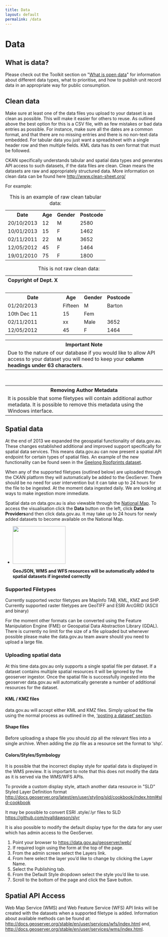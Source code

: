```yaml
---
title: Data
layout: default
permalink: /data
---
```


<h1>Data</h1>
<h2>What is data?</h2>
<p>Please check out the Toolkit section on "<a href="/definitions">What is open data</a>" for information about different data types, what to prioritise, and how to publish unit record data in an appropriate way for public consumption.
</p>
<h2>Clean data</h2>
<p>Make sure at least one of the data files you upload to your dataset is as clean as possible. This will make it easier for others to reuse. As outlined above the best option for this is a CSV file, with as few mistakes or bad data entries as possible. For instance, make sure all the dates are a common format, and that there are no missing entries and there is no non-text data embedded. For tabular data you just want a spreadsheet with a single header row and then multiple fields. KML data has its own format that must be followed.
</p><p>CKAN specifically understands tabular and spatial data types and generates API access to such datasets, if the data files are clean. Clean means the datasets are raw and appropriately structured data. More information on clean data can be found here <a href="http://www.clean-sheet.org/">http://www.clean-sheet.org/</a>
</p><p>For example:
</p>
<table>
<caption>This is an example of raw clean tabular data:
</caption>
<tbody><tr>
<th>Date
</th>
<th>Age
</th>
<th>Gender
</th>
<th>Postcode
</th></tr>
<tr>
<td>20/10/2013
</td>
<td>12
</td>
<td>M
</td>
<td>2580
</td></tr>
<tr>
<td>10/01/2013
</td>
<td>15
</td>
<td>F
</td>
<td>1462
</td></tr>
<tr>
<td>02/11/2011
</td>
<td>22
</td>
<td>M
</td>
<td>3652
</td></tr>
<tr>
<td>12/05/2012
</td>
<td>45
</td>
<td>F
</td>
<td>1464
</td></tr>
<tr>
<td>19/01/2010
</td>
<td>75
</td>
<td>F
</td>
<td>1800
</td></tr></tbody></table>
<table>
<caption>This is not raw clean data:
</caption>
<tbody><tr>
<th >Copyright of Dept. X
</th>
<th colspan="3">
</th></tr>
<tr>
<td colspan="4">&nbsp;
</td></tr>
<tr>
<th>Date
</th>
<th>Age
</th>
<th>Gender
</th>
<th>Postcode
</th></tr>
<tr>
<td>01/20/2013
</td>
<td>Fifteen
</td>
<td>M
</td>
<td>Barton
</td></tr>
<tr>
<td>10th Dec 11
</td>
<td>15
</td>
<td>Fem
</td>
<td>&nbsp;
</td></tr>
<tr>
<td>02/11/2011
</td>
<td>xx
</td>
<td>Male
</td>
<td>3652
</td></tr>
<tr>
<td>12/05/2012
</td>
<td>45
</td>
<td>F
</td>
<td>1464
</td></tr></tbody></table>
<table >

<tbody><tr>
<th>Important Note
</th></tr>
<tr>
<td>Due to the nature of our database if you would like to allow API access to your dataset you will need to keep your <b>column headings under 63 characters</b>.
</td></tr></tbody></table>
<p><br>
</p>
<table >

<tbody><tr>
<th>Removing Author Metadata
</th></tr>
<tr>
<td>It is possible that some filetypes will contain additional author metadata. It is possible to remove this metadata using the Windows interface.
</td></tr></tbody></table>
<h2>Spatial data</h2>
<p>At the end of 2013 we expanded the geospatial functionality of data.gov.au. These changes established additional and improved support specifically for spatial data services. This means data.gov.au can now present a spatial API endpoint for certain types of spatial files. An example of the new functionality can be found seen in the <a href="https://data.gov.au/dataset/geelong-roofprints-kml">Geelong Roofprints dataset</a>.
</p><p>When any of the supported filetypes (outlined below) are uploaded through the CKAN platform they will automatically be added to the GeoServer. There should be no need for user intervention but it can take up to 24 hours for the file to be ingested. At the moment data ingested daily. We are looking at ways to make ingestion more immediate.
</p><p>Spatial data on data.gov.au is also viewable through the <a href="http://nationalmap.nicta.com.au/">National Map</a>. To access the visualisation click the <b>Data</b> button on the left, click <b>Data Providers</b>and then click data.gov.au. It may take up to 24 hours for newly added datasets to become available on the National Map.
</p>
<ul >
		<li  ><div >
			<div  ><div ><a href="/assets/file/Spatial-generated-resources.jpg" ><img alt="" src="/images/thumb/6/66/Spatial-generated-resources.jpg/169px-Spatial-generated-resources.jpg" width="169" height="120" srcset="/images/thumb/6/66/Spatial-generated-resources.jpg/253px-Spatial-generated-resources.jpg 1.5x, /images/thumb/6/66/Spatial-generated-resources.jpg/337px-Spatial-generated-resources.jpg 2x"></a></div></div>
			<div >
<p><b>GeoJSON, WMS and WFS resources will be automatically added to spatial datasets if ingested correctly</b>
</p>
			</div>
		</div></li>
</ul>
<h3>Supported Filetypes</h3>
<p>Currently supported vector filetypes are MapInfo TAB, KML, KMZ and SHP. Currently supported raster filetypes are GeoTIFF and ESRI ArcGRID (ASCII and binary)
</p><p>For the moment other formats can be converted using the Feature Manipulation Engine (FME) or Geospatial Data Abstraction Library (GDAL). There is currently no limit for the size of a file uploaded but whenever possible please make the data.gov.au team aware should you need to upload a large file.
</p>
<h3>Uploading spatial data</h3>
<p>At this time data.gov.au only supports a single spatial file per dataset. If a dataset contains multiple spatial resources it will be ignored by the geoserver ingestor. Once the spatial file is successfully ingested into the geoserver data.gov.au will automatically generate a number of additional resources for the dataset.
</p>
<h4>KML / KMZ files</h4>
<p>data.gov.au will accept either KML and KMZ files. Simply upload the file using the normal process as outlined in the, <a href="/use-datagovau#Posting_a_new_dataset">‘posting a dataset’ section</a>.
</p>
<h4>Shape files</h4>
<p>Before uploading a shape file you should zip all the relevant files into a single archive. When adding the zip file as a resource set the format to ‘shp’.
</p>
<h4>Colors/Styles/Symbology</h4>
<p>It is possible that the incorrect display style for spatial data is displayed in the WMS preview. It is important to note that this does not modify the data as it is served via the WMS/WFS APIs. 
</p><p>To provide a custom display style, attach another data resource in "SLD" Styled Layer Definition format <a href="http://docs.geoserver.org/latest/en/user/styling/sld/cookbook/index.html#sld-cookbook">http://docs.geoserver.org/latest/en/user/styling/sld/cookbook/index.html#sld-cookbook</a> 
</p><p>It may be possible to convert ESRI .style/.lyr files to SLD <a href="https://github.com/nyalldawson/slyr">https://github.com/nyalldawson/slyr</a>
</p><p>It is also possible to modify the default display type for the data for any user which has admin access to the GeoServer.
</p>
<ol><li>Point your browser to <a href="https://data.gov.au/geoserver/web/">https://data.gov.au/geoserver/web/</a></li>
<li>If required login using the form at the top of the page.</li>
<li>From the admin screen select the Layers link.</li>
<li>From here select the layer you’d like to change by clicking the Layer Name.</li>
<li>Select the Publishing tab.</li>
<li>From the Default Style dropdown select the style you’d like to use.</li>
<li>Scroll to the bottom of the page and click the Save button.</li></ol>
<h2>Spatial API Access</h2>
<p>Web Map Service (WMS) and Web Feature Service (WFS) API links will be created with the datasets when a supported filetype is added. Information about available methods can be found at: <a href="http://docs.geoserver.org/stable/en/user/services/wfs/index.html">http://docs.geoserver.org/stable/en/user/services/wfs/index.html</a> and, <a href="http://docs.geoserver.org/stable/en/user/services/wms/index.html">http://docs.geoserver.org/stable/en/user/services/wms/index.html</a>.
</p>
